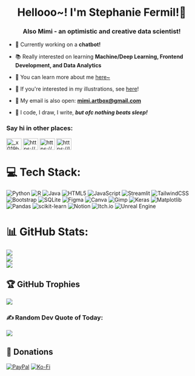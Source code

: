 <h1 align="center">Hellooo~! I'm Stephanie Fermil!💖</h1>
<h3 align="center">Also Mimi - an optimistic and creative data scientist!</h3>

- 🤖 Currently working on a **chatbot!**

- 📚 Really interested on learning ****Machine/Deep Learning**, **Frontend Development**, and **Data Analytics****

- 🌸 You can learn more about me [here~](https://minami-blogsuru.carrd.co/)

- 🍒 If you're interested in my illustrations, see [here](https://www.behance.net/akiesque)! 

- 🌻 My email is also open: **mimi.artbox@gmail.com**

- 🌊 I code, I draw, I write, ***but ofc nothing beats sleep!***

<h3 align="left">Say hi in other places:</h3>
<p align="left">
<a href="https://twitter.com/_x019h" target="blank"><img align="center" src="https://raw.githubusercontent.com/rahuldkjain/github-profile-readme-generator/master/src/images/icons/Social/twitter.svg" alt="_x019h" height="30" width="40" /></a>
<a href="https://linkedin.com/in/chandrelle-stephanie-fermil-19171a1a1/" target="blank"><img align="center" src="https://raw.githubusercontent.com/rahuldkjain/github-profile-readme-generator/master/src/images/icons/Social/linked-in-alt.svg" alt="https://www.linkedin.com/in/chandrelle-stephanie-fermil-19171a1a1/" height="30" width="40" /></a>
<a href="https://www.behance.net/akiesque" target="blank"><img align="center" src="https://raw.githubusercontent.com/rahuldkjain/github-profile-readme-generator/master/src/images/icons/Social/behance.svg" alt="https://www.behance.net/akiesque" height="30" width="40" /></a>
<a href="https://u/akiesque/" target="blank"><img align="center" src="https://raw.githubusercontent.com/rahuldkjain/github-profile-readme-generator/master/src/images/icons/Social/leet-code.svg" alt="https://leetcode.com/u/akiesque/" height="30" width="40" /></a>
</p>


# 💻 Tech Stack:
![Python](https://img.shields.io/badge/python-3670A0?style=for-the-badge&logo=python&logoColor=ffdd54) ![R](https://img.shields.io/badge/r-%23276DC3.svg?style=for-the-badge&logo=r&logoColor=white) ![Java](https://img.shields.io/badge/java-%23ED8B00.svg?style=for-the-badge&logo=openjdk&logoColor=white) ![HTML5](https://img.shields.io/badge/html5-%23E34F26.svg?style=for-the-badge&logo=html5&logoColor=white) ![JavaScript](https://img.shields.io/badge/javascript-%23323330.svg?style=for-the-badge&logo=javascript&logoColor=%23F7DF1E) ![Streamlit](https://img.shields.io/badge/Streamlit-%23FE4B4B.svg?style=for-the-badge&logo=streamlit&logoColor=white) ![TailwindCSS](https://img.shields.io/badge/tailwindcss-%2338B2AC.svg?style=for-the-badge&logo=tailwind-css&logoColor=white) ![Bootstrap](https://img.shields.io/badge/bootstrap-%238511FA.svg?style=for-the-badge&logo=bootstrap&logoColor=white) ![SQLite](https://img.shields.io/badge/sqlite-%2307405e.svg?style=for-the-badge&logo=sqlite&logoColor=white) ![Figma](https://img.shields.io/badge/figma-%23F24E1E.svg?style=for-the-badge&logo=figma&logoColor=white) ![Canva](https://img.shields.io/badge/Canva-%2300C4CC.svg?style=for-the-badge&logo=Canva&logoColor=white) ![Gimp](https://img.shields.io/badge/Gimp-657D8B?style=for-the-badge&logo=gimp&logoColor=FFFFFF) ![Keras](https://img.shields.io/badge/Keras-%23D00000.svg?style=for-the-badge&logo=Keras&logoColor=white) ![Matplotlib](https://img.shields.io/badge/Matplotlib-%23ffffff.svg?style=for-the-badge&logo=Matplotlib&logoColor=black) ![Pandas](https://img.shields.io/badge/pandas-%23150458.svg?style=for-the-badge&logo=pandas&logoColor=white) ![scikit-learn](https://img.shields.io/badge/scikit--learn-%23F7931E.svg?style=for-the-badge&logo=scikit-learn&logoColor=white) ![Notion](https://img.shields.io/badge/Notion-%23000000.svg?style=for-the-badge&logo=notion&logoColor=white) ![Itch.io](https://img.shields.io/badge/Itch-%23FF0B34.svg?style=for-the-badge&logo=Itch.io&logoColor=white) ![Unreal Engine](https://img.shields.io/badge/unrealengine-%23313131.svg?style=for-the-badge&logo=unrealengine&logoColor=white)
# 📊 GitHub Stats:
![](https://github-readme-stats.vercel.app/api?username=akiesque&theme=dark&hide_border=false&include_all_commits=false&count_private=true)<br/>
![](https://nirzak-streak-stats.vercel.app/?user=akiesque&theme=dark&hide_border=false)<br/>
![](https://github-readme-stats.vercel.app/api/top-langs/?username=akiesque&theme=dark&hide_border=false&include_all_commits=false&count_private=true&layout=compact)

## 🏆 GitHub Trophies
![](https://github-profile-trophy.vercel.app/?username=akiesque&theme=tokyonight&no-frame=true&no-bg=false&margin-w=4)

### ✍️ Random Dev Quote of Today:
![](https://quotes-github-readme.vercel.app/api?type=horizontal&theme=tokyonight)

  ## 🌸 Donations 
  [![PayPal](https://img.shields.io/badge/PayPal-00457C?style=for-the-badge&logo=paypal&logoColor=white)](https://paypal.me/mimimisuu) [![Ko-Fi](https://img.shields.io/badge/Ko--fi-F16061?style=for-the-badge&logo=ko-fi&logoColor=white)](https://ko-fi.com/mochimisu) 

<!-- Proudly created with GPRM ( https://gprm.itsvg.in ) -->
